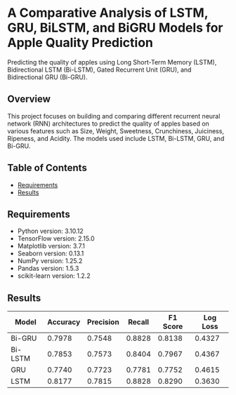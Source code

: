 # A Comparative Analysis of LSTM, GRU, BiLSTM, and BiGRU Models for Apple Quality Prediction

Predicting the quality of apples using Long Short-Term Memory (LSTM), Bidirectional LSTM (Bi-LSTM), Gated Recurrent Unit (GRU), and Bidirectional GRU (Bi-GRU).

## Overview

This project focuses on building and comparing different recurrent neural network (RNN) architectures to predict the quality of apples based on various features such as Size, Weight, Sweetness, Crunchiness, Juiciness, Ripeness, and Acidity. The models used include LSTM, Bi-LSTM, GRU, and Bi-GRU.

## Table of Contents

- [Requirements](#requirements)
- [Results](#results)

## Requirements

- Python version: 3.10.12 
- TensorFlow version: 2.15.0
- Matplotlib version: 3.7.1
- Seaborn version: 0.13.1
- NumPy version: 1.25.2
- Pandas version: 1.5.3
- scikit-learn version: 1.2.2

## Results

| Model                              | Accuracy | Precision | Recall | F1 Score | Log Loss |
| ---------------------------------- | -------- | --------- | ------ | -------- | ---------|
| Bi-GRU                             | 0.7978   | 0.7548    | 0.8828 | 0.8138   | 0.4327   |
| Bi-LSTM                            | 0.7853   | 0.7573    | 0.8404 | 0.7967   | 0.4367   |
| GRU                                | 0.7740   | 0.7723    | 0.7781 | 0.7752   | 0.4615   |
| LSTM                               | 0.8177   | 0.7815    | 0.8828 | 0.8290   | 0.3630   |






